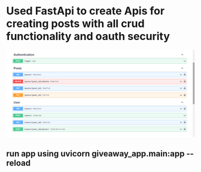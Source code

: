 # Used FastApi to create Apis for creating posts with all crud functionality and oauth security
![alt_text](https://github.com/velickovicaleksandar/fastapi/blob/main/Untitled.png)
## run app using uvicorn giveaway_app.main:app --reload

